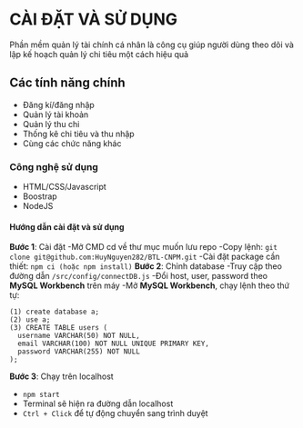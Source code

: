 # CÀI ĐẶT VÀ SỬ DỤNG

Phần mềm quản lý tài chính cá nhân là công cụ giúp người dùng theo dõi và lập kế hoạch quản lý chi tiêu một cách hiệu quả 

## Các tính năng chính

- Đăng kí/đăng nhập
- Quản lý tài khoản
- Quản lý thu chi 
- Thống kê chi tiêu và thu nhập 
- Cùng các chức năng khác
### Công nghệ sử dụng 
- HTML/CSS/Javascript
- Boostrap
- NodeJS
#### Hướng dẫn cài đặt và sử dụng 
**Bước 1**: Cài đặt
    -Mở CMD cd về thư mục muốn lưu repo
    -Copy lệnh: `git clone git@github.com:HuyNguyen282/BTL-CNPM.git`
    -Cài đặt package cần thiết: `npm ci (hoặc npm install)`
**Bước 2**: Chỉnh database
-Truy cập theo đường dẫn `/src/config/connectDB.js`
-Đổi host, user, password theo **MySQL Workbench** trên máy
-Mở **MySQL Workbench**, chạy lệnh theo thứ tự:
```
(1) create database a;
(2) use a;
(3) CREATE TABLE users (
  username VARCHAR(50) NOT NULL,
  email VARCHAR(100) NOT NULL UNIQUE PRIMARY KEY,
  password VARCHAR(255) NOT NULL
);
```
**Bước 3**: Chạy trên localhost
- `npm start`
- Terminal sẽ hiện ra đường dẫn localhost
- `Ctrl + Click` để tự động chuyển sang trình duyệt
